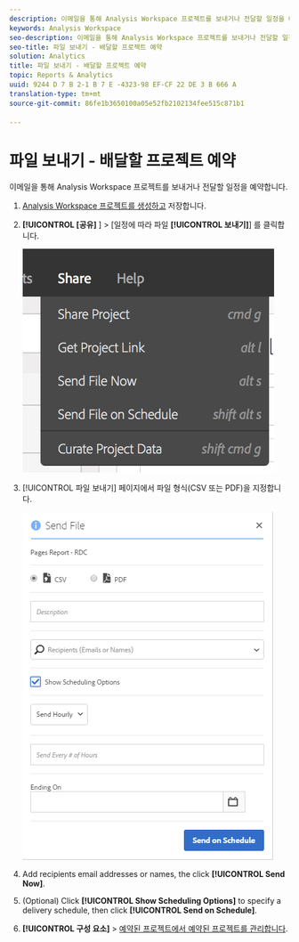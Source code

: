 ```yaml
---
description: 이메일을 통해 Analysis Workspace 프로젝트를 보내거나 전달할 일정을 예약합니다.
keywords: Analysis Workspace
seo-description: 이메일을 통해 Analysis Workspace 프로젝트를 보내거나 전달할 일정을 예약합니다.
seo-title: 파일 보내기 - 배달할 프로젝트 예약
solution: Analytics
title: 파일 보내기 - 배달할 프로젝트 예약
topic: Reports & Analytics
uuid: 9244 D 7 B 2-1 B 7 E -4323-98 EF-CF 22 DE 3 B 666 A
translation-type: tm+mt
source-git-commit: 86fe1b3650100a05e52fb2102134fee515c871b1

---
```



# 파일 보내기 - 배달할 프로젝트 예약

이메일을 통해 Analysis Workspace 프로젝트를 보내거나 전달할 일정을 예약합니다.

1. [Analysis Workspace 프로젝트를 생성하고](https://marketing.adobe.com/resources/help/en_US/analytics/analysis-workspace/t_freeform_project.html) 저장합니다.
1. **[!UICONTROL [공유]** ] &gt; [일정에 따라 파일 **[!UICONTROL 보내기]**] 를 클릭합니다.

   ![단계 결과](assets/send-file.png)

1. [!UICONTROL 파일 보내기] 페이지에서 파일 형식(CSV 또는 PDF)을 지정합니다. 

   ![단계 결과](assets/send-file-pop-up.png)

1. Add recipients email addresses or names, the click **[!UICONTROL Send Now]**.
1. (Optional) Click **[!UICONTROL Show Scheduling Options]** to specify a delivery schedule, then click **[!UICONTROL Send on Schedule]**.
1. **[!UICONTROL 구성 요소]** &gt; [예약된 프로젝트에서 예약된 프로젝트를 관리합니다](../../../analyze/analysis-workspace/curate-share/schedule-projects.md#concept_A7B9856EF2504BD791FE5A9E8AA7C29C).
